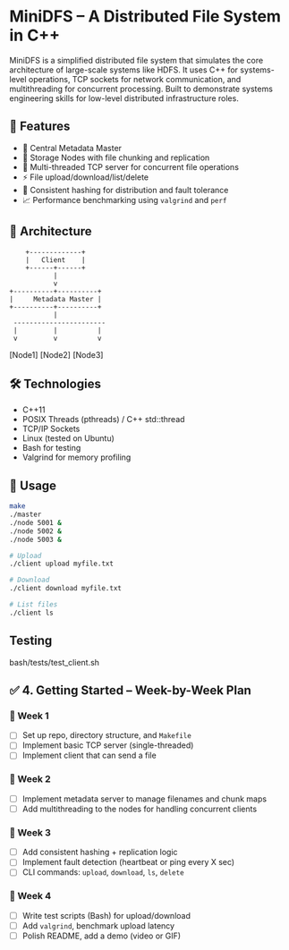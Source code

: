 # MiniDFS – A Distributed File System in C++

MiniDFS is a simplified distributed file system that simulates the core architecture of large-scale systems like HDFS. It uses C++ for systems-level operations, TCP sockets for network communication, and multithreading for concurrent processing. Built to demonstrate systems engineering skills for low-level distributed infrastructure roles.

## 🚀 Features

- 🧠 Central Metadata Master
- 📂 Storage Nodes with file chunking and replication
- 🧵 Multi-threaded TCP server for concurrent file operations
- ⚡ File upload/download/list/delete
- 🔄 Consistent hashing for distribution and fault tolerance
- 📈 Performance benchmarking using `valgrind` and `perf`

## 🧱 Architecture

        +-------------+
        |   Client    |
        +------+------+
               |
               v
    +----------+----------+
    |     Metadata Master |
    +----------+----------+
               |
     -----------------------
     |         |          |
     v         v          v
 [Node1]   [Node2]    [Node3]


## 🛠️ Technologies

- C++11
- POSIX Threads (pthreads) / C++ std::thread
- TCP/IP Sockets
- Linux (tested on Ubuntu)
- Bash for testing
- Valgrind for memory profiling

## 🧪 Usage

```bash
make
./master
./node 5001 &
./node 5002 &
./node 5003 &

# Upload
./client upload myfile.txt

# Download
./client download myfile.txt

# List files
./client ls
```

## Testing
bash/tests/test_client.sh


## ✅ 4. **Getting Started – Week-by-Week Plan**

### 🔹 Week 1
- [ ] Set up repo, directory structure, and `Makefile`
- [ ] Implement basic TCP server (single-threaded)
- [ ] Implement client that can send a file

### 🔹 Week 2
- [ ] Implement metadata server to manage filenames and chunk maps
- [ ] Add multithreading to the nodes for handling concurrent clients

### 🔹 Week 3
- [ ] Add consistent hashing + replication logic
- [ ] Implement fault detection (heartbeat or ping every X sec)
- [ ] CLI commands: `upload`, `download`, `ls`, `delete`

### 🔹 Week 4
- [ ] Write test scripts (Bash) for upload/download
- [ ] Add `valgrind`, benchmark upload latency
- [ ] Polish README, add a demo (video or GIF)
